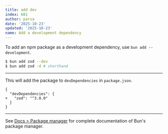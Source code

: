 ```yaml
---
title: add dev
index: 681
author: parsa
date: '2025-10-23'
updated: '2025-10-23'
name: Add a development dependency
---
```


To add an npm package as a development dependency, use `bun add --development`.

```sh
$ bun add zod --dev
$ bun add zod -d # shorthand
```

---

This will add the package to `devDependencies` in `package.json`.

```json-diff
{
  "devDependencies": {
+   "zod": "^3.0.0"
  }
}
```

---

See [Docs > Package manager](https://bun.sh/docs/cli/install) for complete documentation of Bun's package manager.
